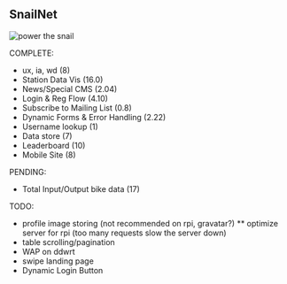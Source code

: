 SnailNet
--------

![power the snail](http://i.imgur.com/qwk2C.jpg)

COMPLETE:
  * ux, ia, wd (8)
  * Station Data Vis (16.0)
  * News/Special CMS (2.04)
  * Login & Reg Flow (4.10)
  * Subscribe to Mailing List (0.8)
  * Dynamic Forms & Error Handling (2.22)
  * Username lookup (1)
  * Data store (7)
  * Leaderboard (10)
  * Mobile Site (8)


PENDING:
  * Total Input/Output bike data (17)

TODO:
  * profile image storing (not recommended on rpi, gravatar?)
  ** optimize server for rpi (too many requests slow the server down)
  * table scrolling/pagination
  * WAP on ddwrt
  * swipe landing page 
  * Dynamic Login Button

